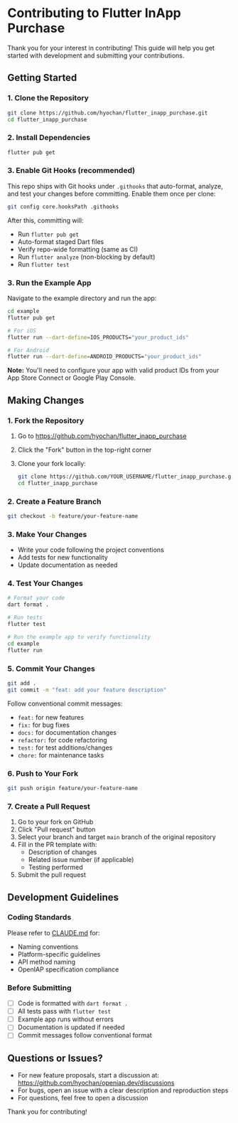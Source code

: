 # Contributing to Flutter InApp Purchase

Thank you for your interest in contributing! This guide will help you get started with development and submitting your contributions.

## Getting Started

### 1. Clone the Repository

```bash
git clone https://github.com/hyochan/flutter_inapp_purchase.git
cd flutter_inapp_purchase
```

### 2. Install Dependencies

```bash
flutter pub get
```

### 3. Enable Git Hooks (recommended)

This repo ships with Git hooks under `.githooks` that auto-format, analyze, and test your changes before committing. Enable them once per clone:

```bash
git config core.hooksPath .githooks
```

After this, committing will:
- Run `flutter pub get`
- Auto-format staged Dart files
- Verify repo-wide formatting (same as CI)
- Run `flutter analyze` (non-blocking by default)
- Run `flutter test`

### 3. Run the Example App

Navigate to the example directory and run the app:

```bash
cd example
flutter pub get

# For iOS
flutter run --dart-define=IOS_PRODUCTS="your_product_ids"

# For Android
flutter run --dart-define=ANDROID_PRODUCTS="your_product_ids"
```

**Note:** You'll need to configure your app with valid product IDs from your App Store Connect or Google Play Console.

## Making Changes

### 1. Fork the Repository

1. Go to <https://github.com/hyochan/flutter_inapp_purchase>
2. Click the "Fork" button in the top-right corner
3. Clone your fork locally:

   ```sh
   git clone https://github.com/YOUR_USERNAME/flutter_inapp_purchase.git
   cd flutter_inapp_purchase
   ```

### 2. Create a Feature Branch

```bash
git checkout -b feature/your-feature-name
```

### 3. Make Your Changes

- Write your code following the project conventions
- Add tests for new functionality
- Update documentation as needed

### 4. Test Your Changes

```bash
# Format your code
dart format .

# Run tests
flutter test

# Run the example app to verify functionality
cd example
flutter run
```

### 5. Commit Your Changes

```bash
git add .
git commit -m "feat: add your feature description"
```

Follow conventional commit messages:

- `feat:` for new features
- `fix:` for bug fixes
- `docs:` for documentation changes
- `refactor:` for code refactoring
- `test:` for test additions/changes
- `chore:` for maintenance tasks

### 6. Push to Your Fork

```bash
git push origin feature/your-feature-name
```

### 7. Create a Pull Request

1. Go to your fork on GitHub
2. Click "Pull request" button
3. Select your branch and target `main` branch of the original repository
4. Fill in the PR template with:
   - Description of changes
   - Related issue number (if applicable)
   - Testing performed
5. Submit the pull request

## Development Guidelines

### Coding Standards

Please refer to [CLAUDE.md](./CLAUDE.md) for:

- Naming conventions
- Platform-specific guidelines
- API method naming
- OpenIAP specification compliance

### Before Submitting

- [ ] Code is formatted with `dart format .`
- [ ] All tests pass with `flutter test`
- [ ] Example app runs without errors
- [ ] Documentation is updated if needed
- [ ] Commit messages follow conventional format

## Questions or Issues?

- For new feature proposals, start a discussion at: <https://github.com/hyochan/openiap.dev/discussions>
- For bugs, open an issue with a clear description and reproduction steps
- For questions, feel free to open a discussion

Thank you for contributing!
